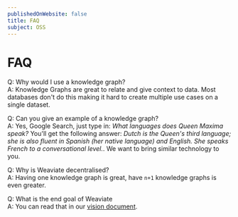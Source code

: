 ```yaml
---
publishedOnWebsite: false
title: FAQ
subject: OSS
---
```


# FAQ

Q: Why would I use a knowledge graph?<br>
A: Knowledge Graphs are great to relate and give context to data. Most databases don't do this making it hard to create multiple use cases on a single dataset.

Q: Can you give an example of a knowledge graph?<br>
A: Yes, Google Search, just type in: _What languages does Queen Maxima speak?_ You'll get the following answer: _Dutch is the Queen's third language; she is also fluent in Spanish (her native language) and English. She speaks French to a conversational level._. We want to bring similar technology to you.

Q: Why is Weaviate decentralised?<br>
A: Having one knowledge graph is great, have `n+1` knowledge graphs is even greater. 

Q: What is the end goal of Weaviate<br>
A: You can read that in our [vision document]().